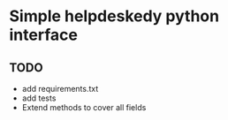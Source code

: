 
# Simple helpdeskedy python interface

## TODO
- add requirements.txt
- add tests
- Extend methods to cover all fields